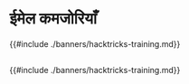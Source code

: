 # ईमेल कमजोरियाँ

{{#include ./banners/hacktricks-training.md}}

##

##

{{#include ./banners/hacktricks-training.md}}
